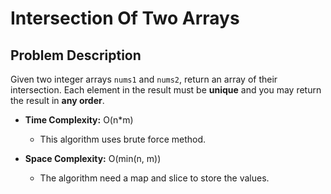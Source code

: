 # Intersection Of Two Arrays

## Problem Description

Given two integer arrays `nums1` and `nums2`, return an array of their intersection. Each element in the result must be __unique__ and you may return the result in __any order__.

- **Time Complexity:** O(n*m)
  - This algorithm uses brute force method.

- **Space Complexity:** O(min(n, m))
  - The algorithm need a map and slice to store the values.

